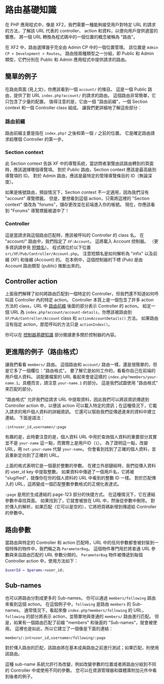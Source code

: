 # 路由基礎知識

在 PHP 應用程式中，像是 XF2，我們需要一種能夠接受用戶對特定 URL 的請求的方法，了解該 URL 代表的 controller、 action 和資料，以便向用戶提供適當的響應。 將一個 URL 轉換為程式碼中的一個位置的概念被稱為 "路由"。

在 XF2 中，路由選擇幾乎完全由 Admin CP 中的一個位置管理。 該位置是 `Admin CP > Development > Routes`。 路由按兩種類型之一分組，即 Public 和 Admin 類型，它們分別在 Public 和 Admin 應用程式中提供請求的路由。

## 簡單的例子

在路由頁面 (見上文)，你應該看到一個 `account/` 的條目。 這是一個 Public 路由，提供了對 URL `index.php?account/` 的請求的路由。 這個路由非常簡單，它只包含了少量的配置。 值得注意的是，它由一個 "路由前綴"，一個 Section context 和一個 Controller class 組成。 讓我們更詳細地了解這些部分：

### 路由前綴

路由前綴主要是指在 `index.php?` 之後和第一個 `/` 之前的位置。 它是確定路由請求給哪個 Controller 的第一步。
 
### Section context

此 Section context 告訴 XF 中的導覽系統，當訪問者瀏覽由該路由轉到的頁面時，應該選擇哪個導覽項。 對於 Public 路由，Section context 應該是最高級別導覽項的 ID。 對於 Admin 路由，應該是最特定的管理導覽條目的 ID（無論深度）。

如果是帳號路由，預設情況下，Section context 不一定適用，因為我們沒有 "account" 導覽標籤。 但是，要想看到這個 action，只需將這裡的 "Section context" 值改為 "forums"，儲存更改並在前端進入你的帳號。 現在，你應該看到 "Forums" 導覽標籤被選中了！

### Controller

這是當請求與這個路由匹配時，應該被呼叫的 Controller 的 class 名。 在 "account/" 路由中，我們指定了 `XF:Account`。 這將載入 Account 控制器。 （更多資訊請參見 [短類名](/general-concepts/#_4)）。 程式碼位於以下位置 `src/XF/Pub/Controller/Account.php`。 注意短類名是如何解析為 "infix" 以及前綴 (XF) 和後綴 (Account) 的。 在本例中，這個控制器的下標 (Pub) 是由 Account 路由類型 (public) 推斷出來的。

## Controller action

上面我們解釋了如何將路由匹配到一個特定的 Controller，但我們還不知道如何呼叫該 Controller 內的特定 action。 Controller 本質上是一個包含了許多 action 方法的 class，URL 中 [路由前綴](#_3) 後面的部分表示 Controller 的 action。 給定一個 URL 為 `index.php?account/account-details`，你應該被路由到 `XF/Pub/Controller/Account` class 和 `actionAccountDetails()` 方法。 如果路由沒有指定 action，那麼呼叫的方法只是 `actionIndex()`。

你可以在 [控制器基礎知識](/controller-basics) 部分閱讀更多關於控制器的內容。

## 更進階的例子（路由格式）

讓我們看看 `members/` 路由。 這個路由和 `account/` 路由一樣，還是很簡單的，但是它多了一個欄位："路由格式"。 要了解它是如何工作的，看看你自己在前端的用戶個人資料。 該配置檔案的 URL 看起來會是這樣的 `index.php?members/your-name.1`。具體而言，請注意 `your-name.1` 的部分。 這是我們試圖使用 "路由格式" 來匹配的部分。

"路由格式" 允許我們從請求 URL 中提取資料，因此我們可以將該資訊傳遞到 Controller action 中，以便該 action 可以載入特定的資訊；在這種情況下，它載入請求的用戶個人資料的詳細資訊。 它還可以幫助我們從傳遞進來的資料中建立連結。 下面是語法：
 
```plain
:int<user_id,username>/:page
```
 
有趣的是，此時要注意的是，個人資料 URL 中用於查詢個人資料的重要部分其實並不是 `your-name` 這一點，而實際上是用戶ID（`1`）。 為了證明這一點，改變 URL，用 `not-your-name` 代替 `your-name`。 你會看到找到了正確的個人資料，並且重新定向到了正確的 URL。

上面的格式表明它是一個基於整數的參數。 在建立外部鏈結時，我們從傳入資料的 user_id key 中提取整數。 如果資料中傳遞了一個用戶名，它將被 "slugified"，就像你在你的個人資料的 URL 中看到的整數 ID 一樣。 對於匹配傳入的 URL，這將變成一個匹配整數參數格式的正規化表達式。

`:page` 是用於生成連結的 page-123 部分的快捷方式。 在這種情況下，它在連結參數中尋找頁面。 如果找到了，它就會被放在 URL 中，然後從參數中刪除。 對於傳入的解析，如果匹配（它可以是空的），它將把頁碼新增到傳遞給 Controller 的參數中。

## 路由參數
 
當路由與特定的 Controller 和 action 匹配時，URL 中的任何參數都會被封裝到一個特殊的物件中，我們稱之為 `ParameterBag`。 這個物件專門用於將普通 URL 參數與來自路由匹配的 URL 參數分開的。 `ParameterBag` 物件被傳遞到每個 Controller action 中，使用方法如下：

```php
$userId = $params->user_id;
```
 
## Sub-names
 
也可以將路由分割成更多的 Sub-names。 你可以通過 `members/following` 路由來看到這個 action。 在這個例子中，`following` 是路由 `members` 的 Sub-names。 通常情況下，看起來像 `index.php?members/following` 的 URL，`following` 的部分將表示 action，並簡單地與普通的 `members/` 路由進行匹配。 但是，如果有一個路由匹配了前綴 "members" 和後面的 "Sub-names"，就會被使用。 這裡也是如此，所以它建立了一個像是下面的連結：

```plain
members/:int<user_id,username>/following/:page
```

對於傳入路由的匹配，該路由將在基本成員路由之前進行測試；如果匹配，則使用該路由。

這種 sub-name 系統允許行為改變，例如改變參數的位置或者將路由分組到不同的 Controller 中或使用不同的參數。 您可以在資源管理器和媒體庫附加元件中看到後者的例子。
